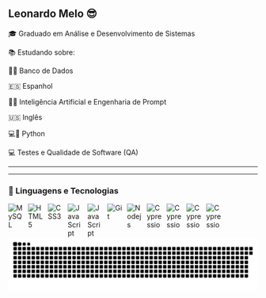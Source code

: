 ## Leonardo Melo 😎

🎓   Graduado em Análise e Desenvolvimento de Sistemas
 
📚   Estudando sobre:

🏦🎲 Banco de Dados

🇪🇸   Espanhol


🧠🤖 Inteligência Artificial e Engenharia de Prompt

🇺🇸   Inglês

💻🐍 Python

💻   Testes e Qualidade de Software (QA)



---
---

### 🤖 Linguagens e Tecnologias


<img
    align="left" 
    alt="MySQL"
    title="MySQL" 
    width="30px" 
    style="padding-right: 10px;"
    src="https://cdn.jsdelivr.net/gh/devicons/devicon@latest/icons/mysql/mysql-original-wordmark.svg"/>

<img 
    align="left" 
    alt="HTML5"
    title="HTML5" 
    width="30px" 
    style="padding-right: 10px;"  
    src="https://cdn.jsdelivr.net/gh/devicons/devicon@latest/icons/html5/html5-original.svg"/>
    
<img 
    align="left" 
    alt="CSS3" 
    title="CSS3"
    width="30px" 
    style="padding-right: 10px;" 
    src="https://cdn.jsdelivr.net/gh/devicons/devicon@latest/icons/css3/css3-original.svg"/>
    
<img 
    align="left" 
    alt="JavaScript" 
    title="JavaScript"
    width="30px" 
    style="padding-right: 10px;" 
    src="https://cdn.jsdelivr.net/gh/devicons/devicon@latest/icons/javascript/javascript-original.svg"/>
    
<img 
    align="left" 
    alt="JavaScript" 
    title="JavaScript"
    width="30px" 
    style="padding-right: 10px;"
    src="https://cdn.jsdelivr.net/gh/devicons/devicon@latest/icons/python/python-original.svg"/>
   
<img 
    align="left" 
    alt="Git" 
    title="Git"
    width="30px" 
    style="padding-right: 10px;" 
    src="https://cdn.jsdelivr.net/gh/devicons/devicon@latest/icons/git/git-original.svg"/>
    
<img
    align="left" 
    alt="Nodejs" 
    title="Nodejs"
    width="30px" 
    style="padding-right: 10px;" 
    src="https://cdn.jsdelivr.net/gh/devicons/devicon@latest/icons/nodejs/nodejs-original-wordmark.svg"/>  

<img
    align="left" 
    alt="Cypressio" 
    title="Cypressio"
    width="30px" 
    style="padding-right: 10px;"
    src="https://cdn.jsdelivr.net/gh/devicons/devicon@latest/icons/cypressio/cypressio-original-wordmark.svg"/>

<img
    align="left" 
    alt="Cypressio" 
    title="Cypressio"
    width="30px" 
    style="padding-right: 10px;"
    src="https://cdn.jsdelivr.net/gh/devicons/devicon@latest/icons/jira/jira-original.svg"/>
    
<img
    align="left" 
    alt="Cypressio" 
    title="Cypressio"
    width="30px" 
    style="padding-right: 10px;"
    src="https://cdn.jsdelivr.net/gh/devicons/devicon@latest/icons/selenium/selenium-original.svg"/>
    
<img
    align="left" 
    alt="Cypressio" 
    title="Cypressio"
    width="30px" 
    style="padding-right: 10px;"
    src="https://cdn.jsdelivr.net/gh/devicons/devicon@latest/icons/cucumber/cucumber-plain.svg"/>
    
</p>

###

<picture>
  <source media="(prefers-color-scheme: dark)" srcset="https://raw.githubusercontent.com/vi1h/vi1h/output/github-snake-dark.svg" />
  <source media="(prefers-color-scheme: light)" srcset="https://raw.githubusercontent.com/vi1h/vi1h/output/github-snake.svg" />
  <img alt="github-snake" src="https://raw.githubusercontent.com/vi1h/vi1h/output/github-snake.svg" />
</picture>
